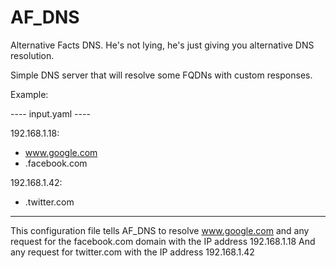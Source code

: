 # AF_DNS
Alternative Facts DNS. He's not lying, he's just giving you alternative DNS resolution.

Simple DNS server that will resolve some FQDNs with custom responses.

Example:

---- input.yaml ----

192.168.1.18:
 - www.google.com
 - .facebook.com

192.168.1.42:
 - .twitter.com
 
 -------------------

This configuration file tells AF_DNS to resolve www.google.com and any request for the facebook.com domain
with the IP address 192.168.1.18
And any request for twitter.com with the IP address 192.168.1.42
